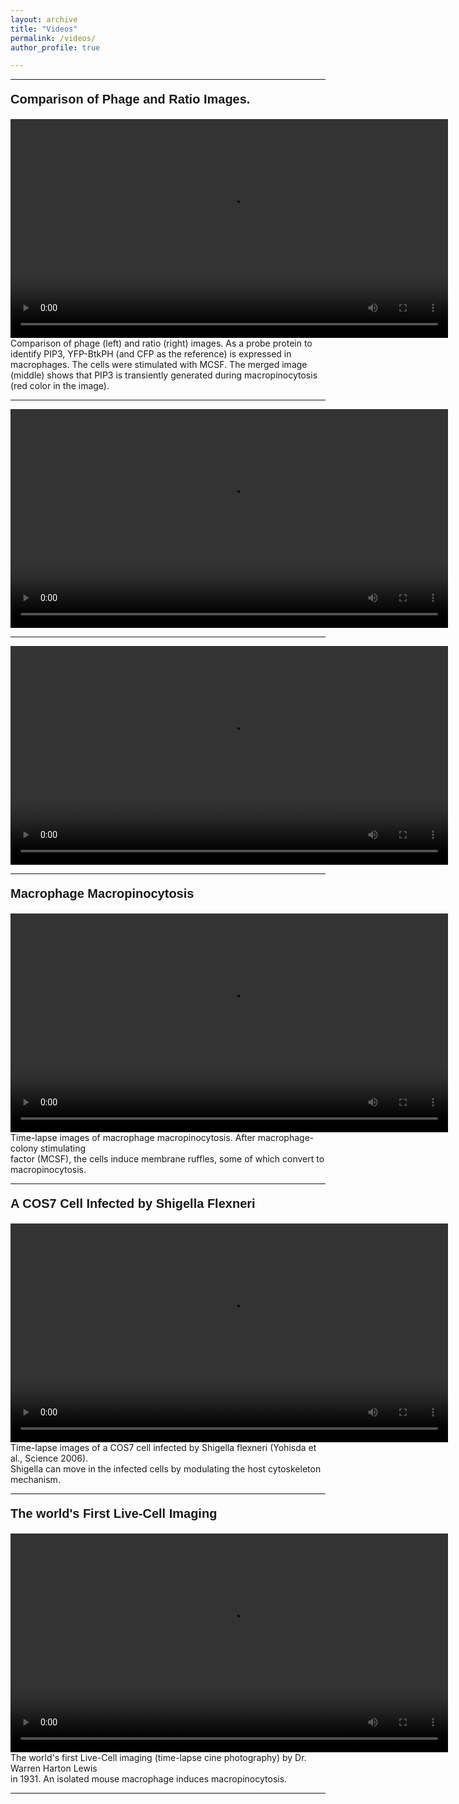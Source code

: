 ```yaml
---
layout: archive
title: "Videos"
permalink: /videos/
author_profile: true

---
```

---
<p style="font-family:arial;font-weight:bold;font-size:20px;">Comparison of Phage and Ratio Images.</p>
<video src="../videos/video7.mp4" width="700px" autoplay=true loop=true controls></video>
Comparison of phage (left) and ratio (right) images. As a probe protein to identify PIP3, YFP-BtkPH (and CFP as the reference) is expressed in macrophages. The cells were stimulated with MCSF. The merged image (middle) shows that PIP3 is transiently generated during macropinocytosis (red color in the image).

---

<video src="../videos/video3.mp4" width="700px" autoplay=true loop=true controls></video>

---

<video src="../videos/video2.mp4" width="700px" autoplay=true loop=true controls></video>

---

<p style="font-family:arial;font-weight:bold;font-size:20px;">Macrophage Macropinocytosis</p>
<video src="../videos/video6.mp4" width="700px" autoplay=true loop=true controls></video>
Time-lapse images of macrophage macropinocytosis. After macrophage-colony stimulating<br>
factor (MCSF), the cells induce membrane ruffles, some of which convert to macropinocytosis.

---

<p style="font-family:arial;font-weight:bold;font-size:20px;">A COS7 Cell Infected by Shigella Flexneri</p>
<video src="../videos/video5.mp4" width="700px" autoplay=true loop=true controls></video>
Time-lapse images of a COS7 cell infected by Shigella flexneri (Yohisda et al., Science 2006). <br>
Shigella can move in the infected cells by modulating the host cytoskeleton mechanism.

---

<p style="font-family:arial;font-weight:bold;font-size:20px;">The world's First Live-Cell Imaging</p>
<video src="../videos/video1.mp4" width="700px" autoplay=true loop=true controls></video>
The world's first Live-Cell imaging (time-lapse cine photography) by Dr. Warren Harton Lewis<br>
in 1931. An isolated mouse macrophage induces macropinocytosis.

---


